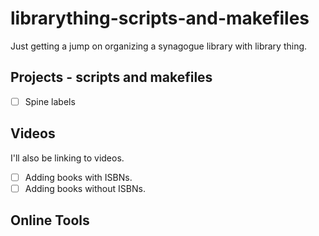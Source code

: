 # librarything-scripts-and-makefiles

Just getting a jump on organizing a synagogue library with library thing. 



## Projects - scripts and makefiles

- [ ] Spine labels


## Videos

I'll also be linking to videos.

- [ ] Adding books with ISBNs.
- [ ] Adding books without ISBNs.

## Online Tools
